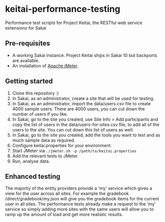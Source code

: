 keitai-performance-testing
==========================

Performance test scripts for Project Keitai, the RESTful web service extensions for Sakai

## Pre-requisites

* A working Sakai instance. Project Keitai ships in Sakai 10 but backports are available.
* An installation of [Apache jMeter](http://jmeter.apache.org/download_jmeter.cgi).

## Getting started

1. Clone this repository :)
2. In Sakai, as an administrator, create a site that will be used for testing.
3. In Sakai, as an administrator, import the data/users.csv file to create 4000 sample users. There are 4000 users, you can cut down the number of users if you like.
4. In Sakai, go to the site you created, use Site Info > Add participants and copy the list of users in the data/users-for-sites.csv file, to add all of the users to the site. You can cut down this list of users as well.
5. In Sakai, go to the site you created, add the tools you want to test and as much sample data as required.
6. Configure keitai.properties for your environment.
7. Start JMeter via `./jmeter.sh -p /path/to/keitai.properties`
8. Add the relevant tests to JMeter.
9. Run, analyse data.

## Enhanced testing
The majority of the entity providers provide a 'my' service which gives a view for the user across all sites. For example the gradebook /direct/gradebook/my.json will give you the gradebook items for the current user in all sites.
The performance tests already make a request to the 'my' service so simply adding more sites with the same users will allow you to ramp up the amount of load and get more realistic results.

